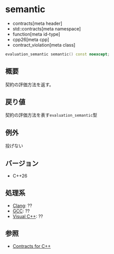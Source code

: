 # semantic
* contracts[meta header]
* std::contracts[meta namespace]
* function[meta id-type]
* cpp26[meta cpp]
* contract_violation[meta class]

```cpp
evaluation_semantic semantic() const noexcept;
```

## 概要
契約の評価方法を返す。

## 戻り値
契約の評価方法を表す`evaluation_semantic`型

## 例外
投げない

## バージョン
- C++26

## 処理系
- [Clang](/implementation.md#clang): ??
- [GCC](/implementation.md#gcc): ??
- [Visual C++](/implementation.md#visual_cpp): ??

## 参照
- [Contracts for C++](https://open-std.org/jtc1/sc22/wg21/docs/papers/2025/p2900r14.pdf)